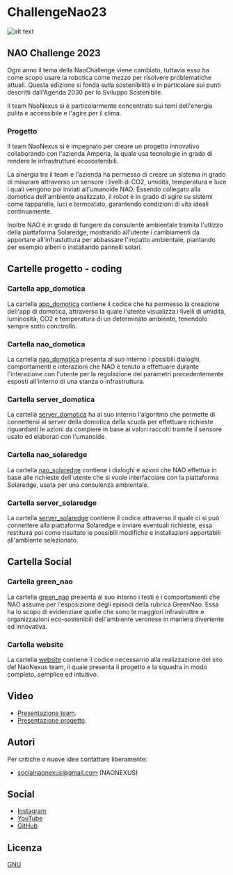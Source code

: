 # ChallengeNao23

![alt text](https://github.com/NaoNexus/ChallengeNao23/blob/main/images/logo_con_scritta.png)

## NAO Challenge 2023

Ogni anno il tema della NaoChallenge viene cambiato, tuttavia esso ha come scopo usare la robotica come mezzo per risolvere problematiche attuali. Questa edizione si fonda sulla sostenibilità e in particolare sui punti descritti dall'Agenda 2030 per lo Sviluppo Sostenibile. 

Il team NaoNexus si è particolarmente concentrato sui temi dell'energia pulita e accessibile e l'agire per il clima. 

### Progetto

Il team NaoNexus si è impegnato per creare un progetto innovativo collaborando con l'azienda Amperia, la quale usa tecnologie in grado di rendere le infrastrutture ecosostenibili. 

La sinergia tra il team e l'azienda ha permesso di creare un sistema in grado di misurare attraverso un sensore i livelli di CO2, umidità, temperatura e luce i quali vengono poi inviati all'umanoide NAO. Essendo collegato alla domotica dell'ambiente analizzato, il robot è in grado di agire su sistemi come tapparelle, luci e termostato, garantendo condizioni di vita ideali continuamente.

Inoltre NAO è in grado di fungere da consulente ambientale tramita l'utlizzo della piattaforma Solaredge, mostrando all'utente i cambiamenti da apportare all'infrastuttura per abbassare l'impatto ambientale, piantando per esempio alberi o installando pannelli solari. 


## Cartelle progetto - coding

### Cartella app_domotica

La cartella [app_domotica](https://github.com/NaoNexus/ChallengeNao23/tree/main/coding/app_domotica) contiene il codice che ha permesso la creazione dell'app di domotica, attraverso la quale l'utente visualizza i livelli di umidità, luminosità, CO2 e temperatura di un determinato ambiente, tenendolo sempre sotto conctrollo.  

### Cartella nao_domotica

La cartella [nao_domotica](https://github.com/NaoNexus/ChallengeNao23/tree/main/coding/nao_domotica) presenta al suo interno i possibili dialoghi, comportamenti e interazioni che NAO è tenuto a effettuare durante l'interazione con l'utente per la regolazione dei parametri precedentemente esposti all'interno di una stanza o infrastruttura.

### Cartella server_domotica

La cartella [server_domotica](https://github.com/NaoNexus/ChallengeNao23/tree/main/coding/server_domotica) ha al suo interno l'algoritmo che permette di connettersi al server della domotica della scuola per effettuare richieste riguardanti le azioni da compiere in base ai valori raccolti tramite il sensore usato ed elaborati con l'umanoide.

### Cartella nao_solaredge

La cartella [nao_solaredge](https://github.com/NaoNexus/ChallengeNao23/tree/main/coding/nao_solaredge) contiene i dialoghi e azioni che NAO effettua in base alle richieste dell'utente che si vuole interfacciare con la piattaforma Solaredge, usata per una consulenza ambientale.

### Cartella server_solaredge

La cartella [server_solaredge](https://github.com/NaoNexus/ChallengeNao23/tree/main/coding/server_solaredge) contiene il codice attraverso il quale ci si può connettere alla piattaforma Solaredge e inviare eventuali richieste, essa restituirà poi come risultato le possibili modifiche e installazioni apportabili all'ambiente selezionato.

## Cartella Social

### Cartella green_nao

La cartella [green_nao](https://github.com/NaoNexus/ChallengeNao23/tree/main/social/green_nao) presenta al suo interno i testi e i comportamenti che NAO assume per l'esposizione degli episodi della rubrica GreenNao. Essa ha lo scopo di evidenziare quelle che sono le maggiori infrastruttre e organizzazioni eco-sostenibili dell'ambiente veronese in maniera divertente ed innovativa.

### Cartella website

La cartella [website](https://github.com/NaoNexus/ChallengeNao23/tree/main/social/website/Sito%20Finale/Sito%20NaoNexus2023%20V1.2) contiene il codice necessarrio alla realizzazione del sito del NaoNexus team, il quale presenta il progetto e la squadra in modo completo, semplice ed intuitivo.

## Video

* [Presentazione team]().
* [Presentazione progetto]().


## Autori

Per critiche o nuove idee contattare liberamente:

* socialnaonexus@gmail.com (NAONEXUS)

## Social

* [Instagram](https://www.instagram.com/naonexus/)
* [YouTube](https://www.youtube.com/channel/UCGr9x7Fr44V628GJXwMe4Pg/videos)
* [GitHub](https://github.com/NaoNexus/ChallengeNao22)

## Licenza

[GNU](https://www.gnu.org/licenses/gpl-3.0.html)
